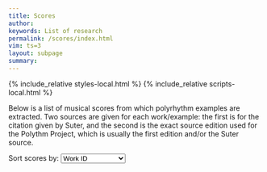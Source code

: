 ```yaml
---
title: Scores
author: 
keywords: List of research
permalink: /scores/index.html
vim: ts=3
layout: subpage
summary: 
---
```


{% include_relative styles-local.html %}
{% include_relative scripts-local.html %}


Below is a list of musical scores from which polyrhythm examples are extracted.  Two
sources are given for each work/example: the first is for the citation given by Suter,
and the second is the exact source edition used for the Polythm Project, which is usually
the first edition and/or the Suter source.

<p>
Sort scores by: 
<select id="sort-method" onchange="displayScoreList()">
<option value="workid">Work ID</option>
<option value="exid">Example ID</option>
<option value="cyear">Composition Date</option>
<option value="pyear">Publication Date</option>
</select>
</p>
<br/>

<div id="score-list"></div>

